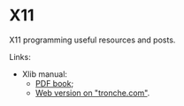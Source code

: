 # X11

X11 programming useful resources and posts.


Links:

* Xlib manual:
  * [PDF book](/doc/lib/it/code/x/xlib.pdf);
  * [Web version on "tronche.com"](https://tronche.com/gui/x/xlib/).
